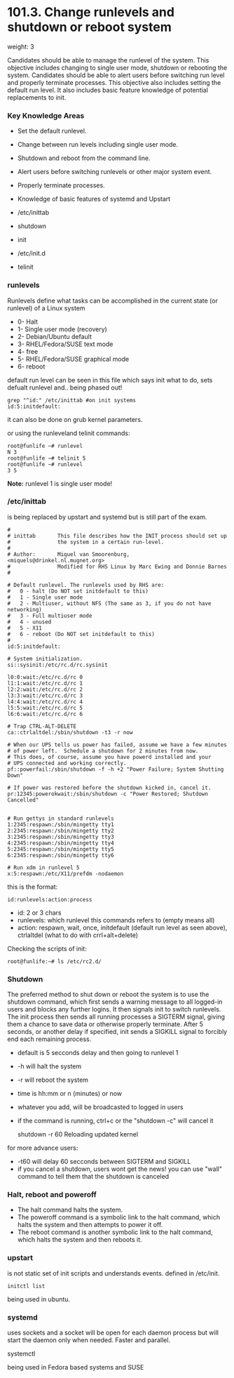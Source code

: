 # 101.3. Change runlevels and shutdown or reboot system
weight: 3

Candidates should be able to manage the runlevel of the system. This objective includes changing to single user mode, shutdown or rebooting the system. Candidates should be able to alert users before switching run level and properly terminate processes. This objective also includes setting the default run level. It also includes basic feature knowledge of potential replacements to init.

### Key Knowledge Areas

* Set the default runlevel.
* Change between run levels including single user mode.
* Shutdown and reboot from the command line.
* Alert users before switching runlevels or other major system event.
* Properly terminate processes.
* Knowledge of basic features of systemd and Upstart

* /etc/inittab
* shutdown
* init
* /etc/init.d
* telinit

### runlevels
Runlevels define what tasks can be accomplished in the current state (or runlevel) of a Linux system

* 0- Halt
* 1- Single user mode (recovery)
* 2- Debian/Ubuntu default
* 3- RHEL/Fedora/SUSE text mode
* 4- free
* 5- RHEL/Fedora/SUSE graphical mode
* 6- reboot

default run level can be seen in this file which says init what to do, sets defualt runlevel and.. being phased out!

    grep "^id:" /etc/inittab #on init systems
    id:5:initdefault:

it can also be done on grub kernel parameters.

or using the runleveland telinit commands:

````
root@funlife ~# runlevel
N 3
root@funlife ~# telinit 5 
root@funlife ~# runlevel
3 5

````

**Note:** runlevel 1 is single user mode!

### /etc/inittab
is being replaced by upstart and systemd but is still part of the exam.
````
#
# inittab       This file describes how the INIT process should set up
#               the system in a certain run-level.
#
# Author:       Miquel van Smoorenburg, <miquels@drinkel.nl.mugnet.org>
#               Modified for RHS Linux by Marc Ewing and Donnie Barnes
#

# Default runlevel. The runlevels used by RHS are:
#   0 - halt (Do NOT set initdefault to this)
#   1 - Single user mode
#   2 - Multiuser, without NFS (The same as 3, if you do not have networking)
#   3 - Full multiuser mode
#   4 - unused
#   5 - X11
#   6 - reboot (Do NOT set initdefault to this)
#
id:5:initdefault:

# System initialization.
si::sysinit:/etc/rc.d/rc.sysinit

l0:0:wait:/etc/rc.d/rc 0
l1:1:wait:/etc/rc.d/rc 1
l2:2:wait:/etc/rc.d/rc 2
l3:3:wait:/etc/rc.d/rc 3
l4:4:wait:/etc/rc.d/rc 4
l5:5:wait:/etc/rc.d/rc 5
l6:6:wait:/etc/rc.d/rc 6

# Trap CTRL-ALT-DELETE
ca::ctrlaltdel:/sbin/shutdown -t3 -r now

# When our UPS tells us power has failed, assume we have a few minutes
# of power left.  Schedule a shutdown for 2 minutes from now.
# This does, of course, assume you have powerd installed and your
# UPS connected and working correctly.
pf::powerfail:/sbin/shutdown -f -h +2 "Power Failure; System Shutting Down"

# If power was restored before the shutdown kicked in, cancel it.
pr:12345:powerokwait:/sbin/shutdown -c "Power Restored; Shutdown Cancelled"


# Run gettys in standard runlevels
1:2345:respawn:/sbin/mingetty tty1
2:2345:respawn:/sbin/mingetty tty2
3:2345:respawn:/sbin/mingetty tty3
4:2345:respawn:/sbin/mingetty tty4
5:2345:respawn:/sbin/mingetty tty5
6:2345:respawn:/sbin/mingetty tty6

# Run xdm in runlevel 5
x:5:respawn:/etc/X11/prefdm -nodaemon
````

this is the format:

    id:runlevels:action:process

* id: 2 or 3 chars
* runlevels: which runlevel this commands refers to (empty means all)
* action: respawn, wait, once, initdefault (default run level as seen above), ctrlaltdel (what to do with crrl+alt+delete)

Checking the scripts of init:

    root@funlife:~# ls /etc/rc2.d/

### Shutdown
The preferred method to shut down or reboot the system is to use the shutdown command, which first sends a warning message to all logged-in users and blocks any further logins. It then signals init to switch runlevels. The init process then sends all running processes a SIGTERM signal, giving them a chance to save data or otherwise properly terminate. After 5 seconds, or another delay if specified, init sends a SIGKILL signal to forcibly end each remaining process. 

* default is 5 secconds delay and then going to runlevel 1
* -h will halt the system
* -r will reboot the system
* time is hh:mm or n (minutes) or now
* whatever you add, will be broadcasted to logged in users
* if the command is running, ctrl+c or the "shutdown -c" will cancel it

    shutdown -r 60 Reloading updated kernel

for more advance users:
* -t60 will delay 60 secconds between SIGTERM and SIGKILL 
* if you cancel a shutdown, users wont get the news! you can use "wall" command to tell them that the shutdown is canceled

### Halt, reboot and poweroff

- The halt command halts the system.
- The poweroff command is a symbolic link to the halt command, which halts the system and then attempts to power it off.
- The reboot command is another symbolic link to the halt command, which halts the system and then reboots it.


### upstart
is not static set of init scripts and understands events. defined in /etc/init. 

    initctl list

being used in ubuntu. 

### systemd
uses sockets and a socket will be open for each daemon process but will start the daemon only when needed. Faster and parallel. 

   systemctl

being used in Fedora based systems and SUSE